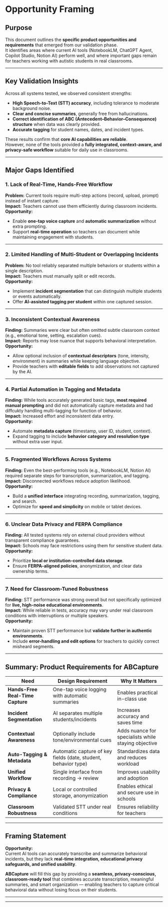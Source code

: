 # Opportunity Framing


## Purpose  
This document outlines the **specific product opportunities and requirements** that emerged from our validation phase.  
It identifies areas where current AI tools (NotebookLM, ChatGPT Agent, Copilot Studio, Notion AI) perform well, and where important gaps remain for teachers working with autistic students in real classrooms.

---

## Key Validation Insights  
Across all systems tested, we observed consistent strengths:
- **High Speech-to-Text (STT) accuracy**, including tolerance to moderate background noise.  
- **Clear and concise summaries**, generally free from hallucinations.  
- **Correct identification of ABC (Antecedent–Behavior–Consequence) structure** when data was clearly provided.  
- **Accurate tagging** for student names, dates, and incident types.  

These results confirm that **core AI capabilities are reliable**.  
However, none of the tools provided a **fully integrated, context-aware, and privacy-safe workflow** suitable for daily use in classrooms.

---

## Major Gaps Identified

### 1. Lack of Real-Time, Hands-Free Workflow  
**Problem:** Current tools require multi-step actions (record, upload, prompt) instead of instant capture.  
**Impact:** Teachers cannot use them efficiently during classroom incidents.  
**Opportunity:**  
- Enable **one-tap voice capture** and **automatic summarization** without extra prompting.  
- Support **real-time operation** so teachers can document while maintaining engagement with students.

---

### 2. Limited Handling of Multi-Student or Overlapping Incidents  
**Problem:** No tool reliably separated multiple behaviors or students within a single description.  
**Impact:** Teachers must manually split or edit records.  
**Opportunity:**  
- Implement **incident segmentation** that can distinguish multiple students or events automatically.  
- Offer **AI-assisted tagging per student** within one captured session.

---

### 3. Inconsistent Contextual Awareness  
**Finding:** Summaries were clear but often omitted subtle classroom context (e.g., emotional tone, setting, escalation cues).  
**Impact:** Reports may lose nuance that supports behavioral interpretation.  
**Opportunity:**  
- Allow optional inclusion of **contextual descriptors** (tone, intensity, environment) in summaries while keeping language objective.  
- Provide teachers with **editable fields** to add observations not captured by the AI.

---

### 4. Partial Automation in Tagging and Metadata  
**Finding:** While tools accurately generated basic tags, **most required manual prompting** and did not automatically capture metadata and had diffcukty handling multi-tagging for function of behavior.  
**Impact:** Increased effort and inconsistent data entry.  
**Opportunity:**  
- Automate **metadata capture** (timestamp, user ID, student, context).  
- Expand tagging to include **behavior category and resolution type** without extra user input.

---

### 5. Fragmented Workflows Across Systems  
**Finding:** Even the best-performing tools (e.g., NotebookLM, Notion AI) required separate steps for transcription, summarization, and tagging.  
**Impact:** Disconnected workflows reduce adoption likelihood.  
**Opportunity:**  
- Build a **unified interface** integrating recording, summarization, tagging, and search.  
- Optimize for **speed and simplicity** on mobile or tablet devices.

---

### 6. Unclear Data Privacy and FERPA Compliance  
**Finding:** All tested systems rely on external cloud providers without transparent compliance guarantees.  
**Impact:** Schools may face restrictions using them for sensitive student data.  
**Opportunity:**  
- Prioritize **local or institution-controlled data storage**.  
- Ensure **FERPA-aligned policies**, anonymization, and clear data ownership terms.

---

### 7. Need for Classroom-Tuned Robustness  
**Finding:** STT performance was strong overall but not specifically optimized for **live, high-noise educational environments**.  
**Impact:** While reliable in tests, accuracy may vary under real classroom conditions with interruptions or multiple speakers.  
**Opportunity:**  
- Maintain proven STT performance but **validate further in authentic environments**.  
- Include **error-handling and edit options** for teachers to quickly correct misheard segments.

---

## Summary: Product Requirements for ABCapture  

| **Need** | **Design Requirement** | **Why It Matters** |
|-----------|------------------------|--------------------|
| **Hands-Free Real-Time Capture** | One-tap voice logging with automatic summaries | Enables practical in-class use |
| **Incident Segmentation** | AI separates multiple students/incidents | Increases accuracy and saves time |
| **Contextual Awareness** | Optionally include tone/environmental cues | Adds nuance for specialists while staying objective |
| **Auto-Tagging & Metadata** | Automatic capture of key fields (date, student, behavior type) | Standardizes data and reduces workload |
| **Unified Workflow** | Single interface from recording → review | Improves usability and adoption |
| **Privacy & Compliance** | Local or controlled storage, anonymization | Enables ethical and secure use in schools |
| **Classroom Robustness** | Validated STT under real conditions | Ensures reliability for teachers |

---

## Framing Statement  

**Opportunity:**  
Current AI tools can accurately transcribe and summarize behavioral incidents, but they lack **real-time integration, educational privacy safeguards, and unified usability**.  

**ABCapture** will fill this gap by providing a **seamless, privacy-conscious, classroom-ready tool** that combines accurate transcription, meaningful summaries, and smart organization — enabling teachers to capture critical behavioral data without losing focus on their students.

---
---
